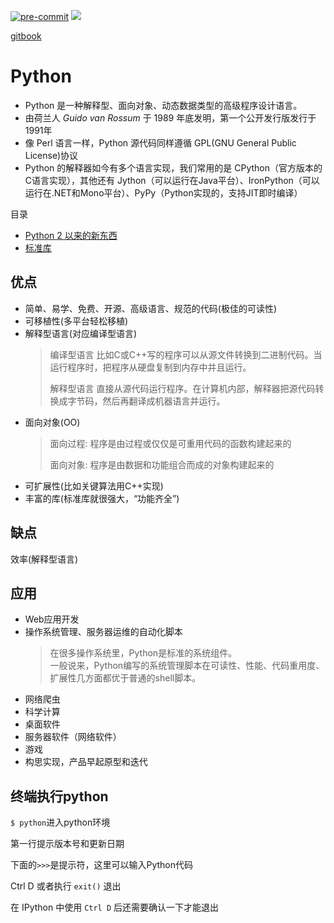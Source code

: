 [![pre-commit](https://img.shields.io/badge/pre--commit-enabled-brightgreen?logo=pre-commit&logoColor=white)](https://github.com/pre-commit/pre-commit)
![](https://img.shields.io/github/repo-size/9527q/python-note.svg?label=Repo%20size&style=flat-square)

[gitbook](https://9527q.github.io/python-note/)

Python
======

- Python 是一种解释型、面向对象、动态数据类型的高级程序设计语言。
- 由荷兰人 *Guido van Rossum* 于 1989 年底发明，第一个公开发行版发行于1991年
- 像 Perl 语言一样，Python 源代码同样遵循 GPL(GNU General Public License)协议
- Python 的解释器如今有多个语言实现，我们常用的是 CPython（官方版本的C语言实现），其他还有 Jython（可以运行在Java平台）、IronPython（可以运行在.NET和Mono平台）、PyPy（Python实现的，支持JIT即时编译）

目录
- [Python 2 以来的新东西](./diff23/README.md)
- [标准库](./standard-library/README.md)

## 优点

- 简单、易学、免费、开源、高级语言、规范的代码(极佳的可读性)
- 可移植性(多平台轻松移植)
- 解释型语言(对应编译型语言)
    > 编译型语言 比如C或C++写的程序可以从源文件转换到二进制代码。当运行程序时，把程序从硬盘复制到内存中并且运行。
    >
    > 解释型语言 直接从源代码运行程序。在计算机内部，解释器把源代码转换成字节码，然后再翻译成机器语言并运行。
- 面向对象(OO)
    > 面向过程: 程序是由过程或仅仅是可重用代码的函数构建起来的
    > 
    > 面向对象: 程序是由数据和功能组合而成的对象构建起来的
- 可扩展性(比如关键算法用C++实现)
- 丰富的库(标准库就很强大，“功能齐全”)

## 缺点

效率(解释型语言)

## 应用

- Web应用开发
- 操作系统管理、服务器运维的自动化脚本
    > 在很多操作系统里，Python是标准的系统组件。  
    > 一般说来，Python编写的系统管理脚本在可读性、性能、代码重用度、扩展性几方面都优于普通的shell脚本。
- 网络爬虫
- 科学计算
- 桌面软件
- 服务器软件（网络软件）
- 游戏
- 构思实现，产品早起原型和迭代

## 终端执行python

`$ python`进入python环境

第一行提示版本号和更新日期

下面的`>>>`是提示符，这里可以输入Python代码

Ctrl D 或者执行 `exit()` 退出

在 IPython 中使用 `Ctrl D` 后还需要确认一下才能退出
